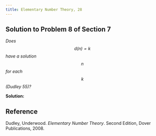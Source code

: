 ```yaml
---
title: Elementary Number Theory, 28
---
```


## Solution to Problem 8 of Section 7

*Does $$d(n) = k$$ have a solution $$n$$ for each $$k$$ (Dudley 55)?*

**Solution:**

## Reference

Dudley, Underwood. *Elementary Number Theory*. Second Edition, Dover Publications, 2008.
